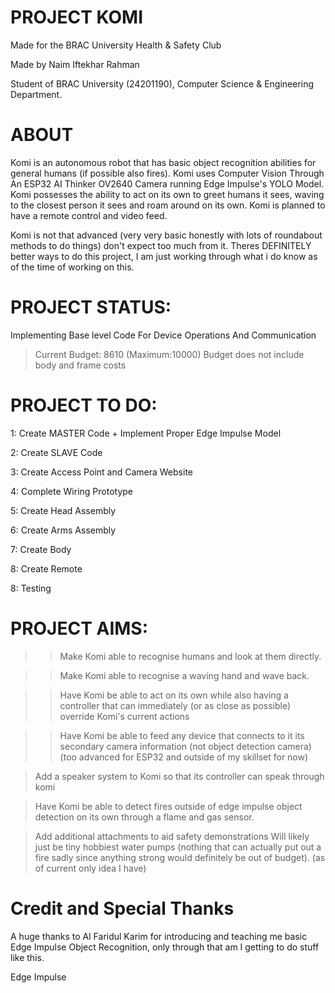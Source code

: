 # PROJECT KOMI
Made for the BRAC University Health & Safety Club

Made by Naim Iftekhar Rahman

Student of BRAC University (24201190), Computer Science & Engineering Department.
# ABOUT
Komi is an autonomous robot that has basic object recognition abilities for general humans (if possible also fires). Komi uses Computer Vision Through An ESP32 AI Thinker OV2640 Camera running Edge Impulse's YOLO Model. Komi possesses the ability to act on its own to greet humans it sees, waving to the closest person it sees and  roam around on its own. Komi is planned to have a remote control and video feed.

Komi is not that advanced (very very basic honestly with lots of roundabout methods to do things) don't expect too much from it. Theres DEFINITELY better ways to do this project, I am just working through what i do know as of the time of working on this.



# PROJECT STATUS:
Implementing Base level Code For Device Operations And Communication
> Current Budget: 8610 (Maximum:10000) 
> Budget does not include body and frame costs

# PROJECT TO DO:
1: Create MASTER Code + Implement Proper Edge Impulse Model

2: Create SLAVE Code

3: Create Access Point and Camera Website

4: Complete Wiring Prototype

5: Create Head Assembly

6: Create Arms Assembly

7: Create Body

8: Create Remote

8: Testing

# PROJECT AIMS:
>> Make Komi able to recognise humans and look at them directly.

>> Make Komi able to recognise a waving hand and wave back.

>> Have Komi be able to act on its own while also having a controller that can immediately (or as close as possible) override Komi's current actions

>> Have Komi be able to feed any device that connects to it its secondary camera information (not object detection camera) (too advanced for ESP32 and outside of my skillset for now)

> Add a speaker system to Komi so that its controller can speak through komi

> Have Komi be able to detect fires outside of edge impulse object detection on its own through a flame and gas sensor. 

> Add additional attachments to aid safety demonstrations
  > Will likely just be tiny hobbiest water pumps (nothing that can actually put out a fire sadly since anything strong would definitely be out of budget). (as of current only idea I have)

# Credit and Special Thanks
A huge thanks to Al Faridul Karim for introducing and teaching me basic Edge Impulse Object Recognition, only through that am I getting to do stuff like this.

Edge Impulse
